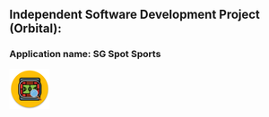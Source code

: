 ## Independent Software Development Project (Orbital):

### Application name: SG Spot Sports
![App Logo][logo]

[logo]: https://github.com/ajax-yz/SGSpotSports/blob/master/app/src/main/res/mipmap-hdpi/ic_launcher_round.png
